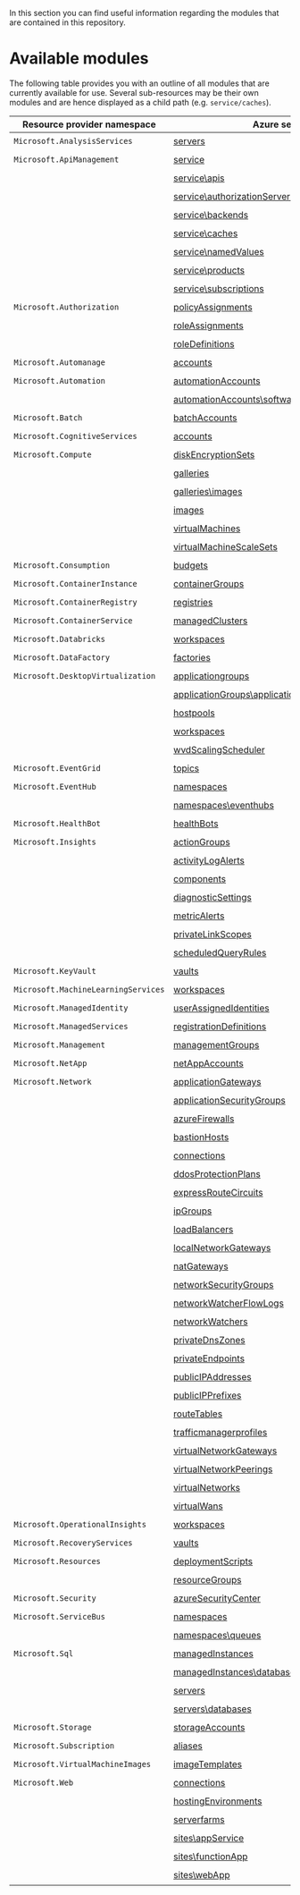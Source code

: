 In this section you can find useful information regarding the modules that are contained in this repository.

# Available modules
The following table provides you with an outline of all modules that are currently available for use. Several sub-resources may be their own modules and are hence displayed as a child path (e.g. `service/caches`).

| Resource provider namespace | Azure service | ARM | Bicep |
| --------------------------- | ------------- | --- | ----- |
| `Microsoft.AnalysisServices` | [servers](Microsoft.AnalysisServices/servers) | :heavy_check_mark: | |
| `Microsoft.ApiManagement` | [service](Microsoft.ApiManagement/service) | :heavy_check_mark: | |
| | [service\apis](Microsoft.ApiManagement\serviceResources\apis) | :heavy_check_mark: | |
| | [service\authorizationServers](Microsoft.ApiManagement\serviceResources\authorizationServers) | :heavy_check_mark: | |
| | [service\backends](Microsoft.ApiManagement\serviceResources\backends) | :heavy_check_mark: | |
| | [service\caches](Microsoft.ApiManagement\serviceResources\caches) | :heavy_check_mark: | |
| | [service\namedValues](Microsoft.ApiManagement\serviceResources\namedValues) | :heavy_check_mark: | |
| | [service\products](Microsoft.ApiManagement\serviceResources\products) | :heavy_check_mark: | |
| | [service\subscriptions](Microsoft.ApiManagement\serviceResources\subscriptions) | :heavy_check_mark: | |
| `Microsoft.Authorization` | [policyAssignments](Microsoft.Authorization/policyAssignments) | :heavy_check_mark: | |
| | [roleAssignments](Microsoft.Authorization/roleAssignments) | :heavy_check_mark: | |
| | [roleDefinitions](Microsoft.Authorization/roleDefinitions) | :heavy_check_mark: | |
| `Microsoft.Automanage` | [accounts](Microsoft.Automanage/accounts) | :heavy_check_mark: | |
| `Microsoft.Automation` | [automationAccounts](Microsoft.Automation/automationAccounts) | :heavy_check_mark: | |
| | [automationAccounts\softwareUpdateConfigurations](Microsoft.Automation\automationAccountsResources\softwareUpdateConfigurations) | :heavy_check_mark: | |
| `Microsoft.Batch` | [batchAccounts](Microsoft.Batch/batchAccounts) | :heavy_check_mark: | |
| `Microsoft.CognitiveServices` | [accounts](Microsoft.CognitiveServices/accounts) | :heavy_check_mark: | |
| `Microsoft.Compute` | [diskEncryptionSets](Microsoft.Compute/diskEncryptionSets) | :heavy_check_mark: | |
| | [galleries](Microsoft.Compute/galleries) | :heavy_check_mark: | :heavy_check_mark: |
| | [galleries\images](Microsoft.Compute\galleriesResources\images) | :heavy_check_mark: | |
| | [images](Microsoft.Compute/images) | :heavy_check_mark: | |
| | [virtualMachines](Microsoft.Compute/virtualMachines) | :heavy_check_mark: | |
| | [virtualMachineScaleSets](Microsoft.Compute/virtualMachineScaleSets) | :heavy_check_mark: | |
| `Microsoft.Consumption` | [budgets](Microsoft.Consumption/budgets) | :heavy_check_mark: | |
| `Microsoft.ContainerInstance` | [containerGroups](Microsoft.ContainerInstance/containerGroups) | :heavy_check_mark: | |
| `Microsoft.ContainerRegistry` | [registries](Microsoft.ContainerRegistry/registries) | :heavy_check_mark: | |
| `Microsoft.ContainerService` | [managedClusters](Microsoft.ContainerService/managedClusters) | :heavy_check_mark: | |
| `Microsoft.Databricks` | [workspaces](Microsoft.Databricks/workspaces) | :heavy_check_mark: | |
| `Microsoft.DataFactory` | [factories](Microsoft.DataFactory/factories) | :heavy_check_mark: | |
| `Microsoft.DesktopVirtualization` | [applicationgroups](Microsoft.DesktopVirtualization/applicationgroups) | :heavy_check_mark: | |
| | [applicationGroups\applications](Microsoft.DesktopVirtualization\applicationGroupsResources\applications) | :heavy_check_mark: | :heavy_check_mark: |
| | [hostpools](Microsoft.DesktopVirtualization/hostpools) | :heavy_check_mark: | |
| | [workspaces](Microsoft.DesktopVirtualization/workspaces) | :heavy_check_mark: | |
| | [wvdScalingScheduler](Microsoft.DesktopVirtualization/wvdScalingScheduler) | :heavy_check_mark: | |
| `Microsoft.EventGrid` | [topics](Microsoft.EventGrid/topics) | :heavy_check_mark: | |
| `Microsoft.EventHub` | [namespaces](Microsoft.EventHub/namespaces) | :heavy_check_mark: | |
| | [namespaces\eventhubs](Microsoft.EventHub\namespacesResources\eventhubs) | :heavy_check_mark: | |
| `Microsoft.HealthBot` | [healthBots](Microsoft.HealthBot/healthBots) | :heavy_check_mark: | |
| `Microsoft.Insights` | [actionGroups](Microsoft.Insights/actionGroups) | :heavy_check_mark: | |
| | [activityLogAlerts](Microsoft.Insights/activityLogAlerts) | :heavy_check_mark: | |
| | [components](Microsoft.Insights/components) | :heavy_check_mark: | |
| | [diagnosticSettings](Microsoft.Insights/diagnosticSettings) | :heavy_check_mark: | |
| | [metricAlerts](Microsoft.Insights/metricAlerts) | :heavy_check_mark: | |
| | [privateLinkScopes](Microsoft.Insights/privateLinkScopes) | :heavy_check_mark: | |
| | [scheduledQueryRules](Microsoft.Insights/scheduledQueryRules) | :heavy_check_mark: | |
| `Microsoft.KeyVault` | [vaults](Microsoft.KeyVault/vaults) | :heavy_check_mark: | |
| `Microsoft.MachineLearningServices` | [workspaces](Microsoft.MachineLearningServices/workspaces) | :heavy_check_mark: | |
| `Microsoft.ManagedIdentity` | [userAssignedIdentities](Microsoft.ManagedIdentity/userAssignedIdentities) | :heavy_check_mark: | |
| `Microsoft.ManagedServices` | [registrationDefinitions](Microsoft.ManagedServices/registrationDefinitions) | :heavy_check_mark: | |
| `Microsoft.Management` | [managementGroups](Microsoft.Management/managementGroups) | :heavy_check_mark: | |
| `Microsoft.NetApp` | [netAppAccounts](Microsoft.NetApp/netAppAccounts) | :heavy_check_mark: | |
| `Microsoft.Network` | [applicationGateways](Microsoft.Network/applicationGateways) | :heavy_check_mark: | |
| | [applicationSecurityGroups](Microsoft.Network/applicationSecurityGroups) | :heavy_check_mark: | |
| | [azureFirewalls](Microsoft.Network/azureFirewalls) | :heavy_check_mark: | |
| | [bastionHosts](Microsoft.Network/bastionHosts) | :heavy_check_mark: | |
| | [connections](Microsoft.Network/connections) | :heavy_check_mark: | |
| | [ddosProtectionPlans](Microsoft.Network/ddosProtectionPlans) | :heavy_check_mark: | |
| | [expressRouteCircuits](Microsoft.Network/expressRouteCircuits) | :heavy_check_mark: | |
| | [ipGroups](Microsoft.Network/ipGroups) | :heavy_check_mark: | |
| | [loadBalancers](Microsoft.Network/loadBalancers) | :heavy_check_mark: | |
| | [localNetworkGateways](Microsoft.Network/localNetworkGateways) | :heavy_check_mark: | |
| | [natGateways](Microsoft.Network/natGateways) | :heavy_check_mark: | |
| | [networkSecurityGroups](Microsoft.Network/networkSecurityGroups) | :heavy_check_mark: | |
| | [networkWatcherFlowLogs](Microsoft.Network/networkWatcherFlowLogs) | :heavy_check_mark: | |
| | [networkWatchers](Microsoft.Network/networkWatchers) | :heavy_check_mark: | |
| | [privateDnsZones](Microsoft.Network/privateDnsZones) | :heavy_check_mark: | |
| | [privateEndpoints](Microsoft.Network/privateEndpoints) | :heavy_check_mark: | |
| | [publicIPAddresses](Microsoft.Network/publicIPAddresses) | :heavy_check_mark: | |
| | [publicIPPrefixes](Microsoft.Network/publicIPPrefixes) | :heavy_check_mark: | |
| | [routeTables](Microsoft.Network/routeTables) | :heavy_check_mark: | |
| | [trafficmanagerprofiles](Microsoft.Network/trafficmanagerprofiles) | :heavy_check_mark: | |
| | [virtualNetworkGateways](Microsoft.Network/virtualNetworkGateways) | :heavy_check_mark: | |
| | [virtualNetworkPeerings](Microsoft.Network/virtualNetworkPeerings) | :heavy_check_mark: | |
| | [virtualNetworks](Microsoft.Network/virtualNetworks) | :heavy_check_mark: | |
| | [virtualWans](Microsoft.Network/virtualWans) | :heavy_check_mark: | |
| `Microsoft.OperationalInsights` | [workspaces](Microsoft.OperationalInsights/workspaces) | :heavy_check_mark: | |
| `Microsoft.RecoveryServices` | [vaults](Microsoft.RecoveryServices/vaults) | :heavy_check_mark: | |
| `Microsoft.Resources` | [deploymentScripts](Microsoft.Resources/deploymentScripts) | :heavy_check_mark: | |
| | [resourceGroups](Microsoft.Resources/resourceGroups) | :heavy_check_mark: | :heavy_check_mark: |
| `Microsoft.Security` | [azureSecurityCenter](Microsoft.Security/azureSecurityCenter) | :heavy_check_mark: | |
| `Microsoft.ServiceBus` | [namespaces](Microsoft.ServiceBus/namespaces) | :heavy_check_mark: | |
| | [namespaces\queues](Microsoft.ServiceBus\namespacesResources\queues) | :heavy_check_mark: | |
| `Microsoft.Sql` | [managedInstances](Microsoft.Sql/managedInstances) | :heavy_check_mark: | |
| | [managedInstances\databases](Microsoft.Sql\managedInstancesResources\databases) | :heavy_check_mark: | |
| | [servers](Microsoft.Sql/servers) | :heavy_check_mark: | |
| | [servers\databases](Microsoft.Sql\serversResources\databases) | :heavy_check_mark: | |
| `Microsoft.Storage` | [storageAccounts](Microsoft.Storage/storageAccounts) | :heavy_check_mark: | :heavy_check_mark: |
| `Microsoft.Subscription` | [aliases](Microsoft.Subscription/aliases) | :heavy_check_mark: | |
| `Microsoft.VirtualMachineImages` | [imageTemplates](Microsoft.VirtualMachineImages/imageTemplates) | :heavy_check_mark: | |
| `Microsoft.Web` | [connections](Microsoft.Web/connections) | :heavy_check_mark: | |
| | [hostingEnvironments](Microsoft.Web/hostingEnvironments) | :heavy_check_mark: | |
| | [serverfarms](Microsoft.Web/serverfarms) | :heavy_check_mark: | |
| | [sites\appService](Microsoft.Web\sites\appService) | :heavy_check_mark: | |
| | [sites\functionApp](Microsoft.Web\sites\functionApp) | :heavy_check_mark: | |
| | [sites\webApp](Microsoft.Web\sites\webApp) | :heavy_check_mark: | |